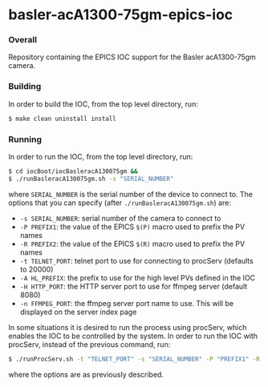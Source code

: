 # basler-acA1300-75gm-epics-ioc

### Overall

Repository containing the EPICS IOC support for the Basler acA1300-75gm camera.

### Building

In order to build the IOC, from the top level directory, run:

```sh
$ make clean uninstall install
```
### Running

In order to run the IOC, from the top level directory, run:

```sh
$ cd iocBoot/iocBasleracA130075gm &&
$ ./runBasleracA130075gm.sh -s "SERIAL_NUMBER"
```

where `SERIAL_NUMBER` is the serial number of the device to connect to. The options
that you can specify (after `./runBasleracA130075gm.sh`) are:

- `-s SERIAL_NUMBER`: serial number of the camera to connect to
- `-P PREFIX1`: the value of the EPICS `$(P)` macro used to prefix the PV names
- `-R PREFIX2`: the value of the EPICS `$(R)` macro used to prefix the PV names
- `-t TELNET_PORT`: telnet port to use for connecting to procServ (defaults to 20000)
- `-A HL_PREFIX`: the prefix to use for the high level PVs defined in the IOC
- `-H HTTP_PORT`: the HTTP server port to use for ffmpeg server (default 8080)
- `-n FFMPEG_PORT`: the ffmpeg server port name to use. This will be displayed on the server index page

In some situations it is desired to run the process using procServ,
which enables the IOC to be controlled by the system. In order to
run the IOC with procServ, instead of the previous command, run:

```sh
$ ./runProcServ.sh -t "TELNET_PORT" -s "SERIAL_NUMBER" -P "PREFIX1" -R "PREFIX2" -A "HL_PREFIX" -H "HTTP_PORT" -n "FFMPEG_PORT"
```

where the options are as previously described.


